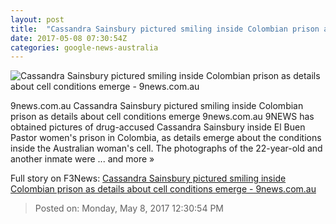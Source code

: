 ```yaml
---
layout: post
title:  "Cassandra Sainsbury pictured smiling inside Colombian prison as details about cell conditions emerge - 9news.com.au"
date: 2017-05-08 07:30:54Z
categories: google-news-australia
---
```


![Cassandra Sainsbury pictured smiling inside Colombian prison as details about cell conditions emerge - 9news.com.au](http://9network-vod-progressive.akamaized.net/media2/664969388001/2017/05/664969388001_5425649352001_5425646604001-vs.jpg)

9news.com.au Cassandra Sainsbury pictured smiling inside Colombian prison as details about cell conditions emerge 9news.com.au 9NEWS has obtained pictures of drug-accused Cassandra Sainsbury inside El Buen Pastor women's prison in Colombia, as details emerge about the conditions inside the Australian woman's cell. The photographs of the 22-year-old and another inmate were ... and more »


Full story on F3News: [Cassandra Sainsbury pictured smiling inside Colombian prison as details about cell conditions emerge - 9news.com.au](http://www.f3nws.com/n/JFu4dC)

> Posted on: Monday, May 8, 2017 12:30:54 PM
